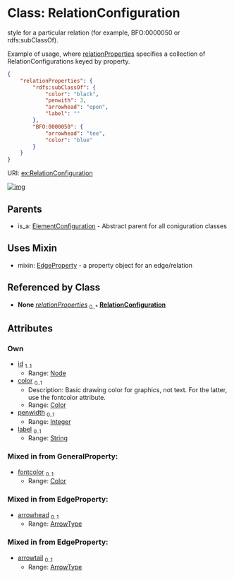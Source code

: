 
# Class: RelationConfiguration


style for a particular relation (for example, BFO:0000050 or rdfs:subClassOf).

Example of usage, where [relationProperties](relationProperties.md)
specifies a collection of RelationConfigurations keyed by property.

```json
{
    "relationProperties": {
        "rdfs:subClassOf": {
            "color": "black",
            "penwith": 3,
            "arrowhead": "open",
            "label": ""
        },
        "BFO:0000050": {
            "arrowhead": "tee",
            "color": "blue"
        }
    }
}
```

URI: [ex:RelationConfiguration](https://w3id.org/kgviz/RelationConfiguration)


[![img](https://yuml.me/diagram/nofunky;dir:TB/class/[StyleSheet]++-%20relationProperties%200..*>[RelationConfiguration&#124;id:Node;color:Color%20%3F;penwidth:integer%20%3F;label:string%20%3F;fontcolor:Color%20%3F;arrowhead:ArrowType%20%3F;arrowtail:ArrowType%20%3F],[RelationConfiguration]uses%20-.->[EdgeProperty],[ElementConfiguration]^-[RelationConfiguration],[StyleSheet],[ElementConfiguration],[EdgeProperty])](https://yuml.me/diagram/nofunky;dir:TB/class/[StyleSheet]++-%20relationProperties%200..*>[RelationConfiguration&#124;id:Node;color:Color%20%3F;penwidth:integer%20%3F;label:string%20%3F;fontcolor:Color%20%3F;arrowhead:ArrowType%20%3F;arrowtail:ArrowType%20%3F],[RelationConfiguration]uses%20-.->[EdgeProperty],[ElementConfiguration]^-[RelationConfiguration],[StyleSheet],[ElementConfiguration],[EdgeProperty])

## Parents

 *  is_a: [ElementConfiguration](ElementConfiguration.md) - Abstract parent for all coniguration classes

## Uses Mixin

 *  mixin: [EdgeProperty](EdgeProperty.md) - a property object for an edge/relation

## Referenced by Class

 *  **None** *[relationProperties](relationProperties.md)*  <sub>0..\*</sub>  **[RelationConfiguration](RelationConfiguration.md)**

## Attributes


### Own

 * [id](id.md)  <sub>1..1</sub>
     * Range: [Node](types/Node.md)
 * [color](color.md)  <sub>0..1</sub>
     * Description: Basic drawing color for graphics, not text. For the latter, use the fontcolor attribute.
     * Range: [Color](types/Color.md)
 * [penwidth](penwidth.md)  <sub>0..1</sub>
     * Range: [Integer](types/Integer.md)
 * [label](label.md)  <sub>0..1</sub>
     * Range: [String](types/String.md)

### Mixed in from GeneralProperty:

 * [fontcolor](fontcolor.md)  <sub>0..1</sub>
     * Range: [Color](types/Color.md)

### Mixed in from EdgeProperty:

 * [arrowhead](arrowhead.md)  <sub>0..1</sub>
     * Range: [ArrowType](ArrowType.md)

### Mixed in from EdgeProperty:

 * [arrowtail](arrowtail.md)  <sub>0..1</sub>
     * Range: [ArrowType](ArrowType.md)
